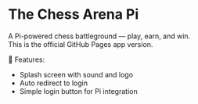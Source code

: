 # The Chess Arena Pi

A Pi-powered chess battleground — play, earn, and win.  
This is the official GitHub Pages app version.

🎯 Features:
- Splash screen with sound and logo
- Auto redirect to login
- Simple login button for Pi integration
